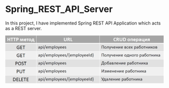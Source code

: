 # Spring_REST_API_Server

In this project, I have implemented Spring REST API Application which acts as a REST server.

![alt text](https://github.com/firsovroman/Spring_REST_API_Server/raw/main/picters/1.jpg)
